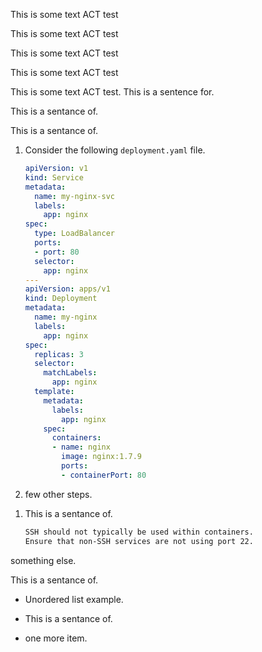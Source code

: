 <!-- vale off -->

This is some text ACT test

This is some text ACT test

<!-- vale on -->


<!-- vale vale.Redundancy = NO -->

This is some text ACT test

<!-- vale vale.Redundancy = YES -->

This is some text ACT test

<!-- vale demo.Ending-Preposition = NO -->

This is some text ACT test. This is a sentence for.

This is a sentance of.

<!-- vale demo.Ending-Preposition = YES -->

This is a sentance of.

1. Consider the following `deployment.yaml` file.

   ```yaml
   apiVersion: v1
   kind: Service
   metadata:
     name: my-nginx-svc
     labels:
       app: nginx
   spec:
     type: LoadBalancer
     ports:
     - port: 80
     selector:
       app: nginx
   ---
   apiVersion: apps/v1
   kind: Deployment
   metadata:
     name: my-nginx
     labels:
       app: nginx
   spec:
     replicas: 3
     selector:
       matchLabels:
         app: nginx
     template:
       metadata:
         labels:
           app: nginx
       spec:
         containers:
         - name: nginx
           image: nginx:1.7.9
           ports:
           - containerPort: 80
   ```

2. few other steps.
<!-- vale off -->
1. This is a sentance of.
   ```bash
   SSH should not typically be used within containers.
   Ensure that non-SSH services are not using port 22.
   ```
<!-- vale on -->

something else.

This is a sentance of.

- Unordered list example.
<!-- vale off -->
- This is a sentance of.
<!-- vale on -->
- one more item.
